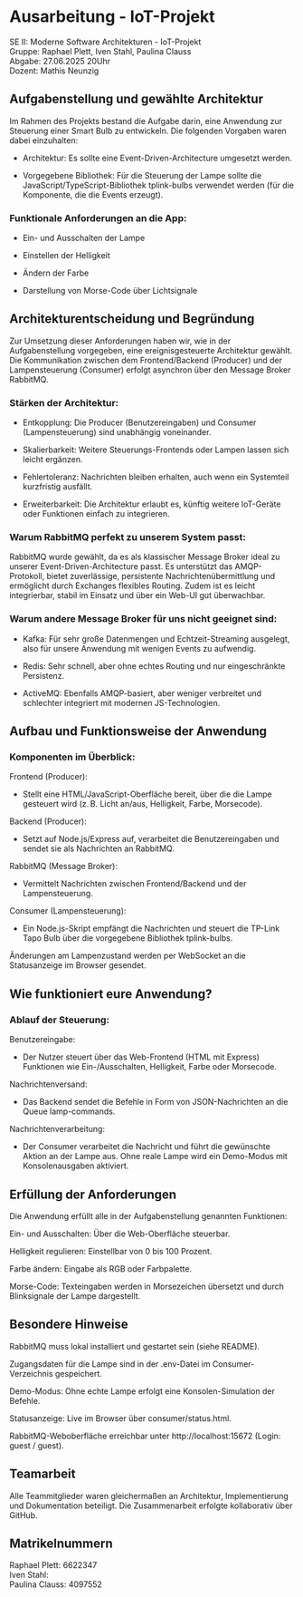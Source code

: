 # Ausarbeitung - IoT-Projekt

SE II: Moderne Software Architekturen - IoT-Projekt  
Gruppe: Raphael Plett, Iven Stahl, Paulina Clauss  
Abgabe: 27.06.2025 20Uhr  
Dozent: Mathis Neunzig

## Aufgabenstellung und gewählte Architektur

Im Rahmen des Projekts bestand die Aufgabe darin, eine Anwendung zur Steuerung einer Smart Bulb zu entwickeln. Die folgenden Vorgaben waren dabei einzuhalten:

- Architektur: Es sollte eine Event-Driven-Architecture umgesetzt werden.

- Vorgegebene Bibliothek: Für die Steuerung der Lampe sollte die JavaScript/TypeScript-Bibliothek tplink-bulbs verwendet werden (für die Komponente, die die Events erzeugt).

### Funktionale Anforderungen an die App:

- Ein- und Ausschalten der Lampe

- Einstellen der Helligkeit

- Ändern der Farbe

- Darstellung von Morse-Code über Lichtsignale


## Architekturentscheidung und Begründung

Zur Umsetzung dieser Anforderungen haben wir, wie in der Aufgabenstellung vorgegeben, eine ereignisgesteuerte Architektur gewählt. Die Kommunikation zwischen dem Frontend/Backend (Producer) und der Lampensteuerung (Consumer) erfolgt asynchron über den Message Broker RabbitMQ.

### Stärken der Architektur:

- Entkopplung: Die Producer (Benutzereingaben) und Consumer (Lampensteuerung) sind unabhängig voneinander.

- Skalierbarkeit: Weitere Steuerungs-Frontends oder Lampen lassen sich leicht ergänzen.

- Fehlertoleranz: Nachrichten bleiben erhalten, auch wenn ein Systemteil kurzfristig ausfällt.

- Erweiterbarkeit: Die Architektur erlaubt es, künftig weitere IoT-Geräte oder Funktionen einfach zu integrieren.

### Warum RabbitMQ perfekt zu unserem System passt:

RabbitMQ wurde gewählt, da es als klassischer Message Broker ideal zu unserer Event-Driven-Architecture passt. Es unterstützt das AMQP-Protokoll, bietet zuverlässige, persistente Nachrichtenübermittlung und ermöglicht durch Exchanges flexibles Routing. Zudem ist es leicht integrierbar, stabil im Einsatz und über ein Web-UI gut überwachbar.

### Warum andere Message Broker für uns nicht geeignet sind:

- Kafka: Für sehr große Datenmengen und Echtzeit-Streaming ausgelegt, also für unsere Anwendung mit wenigen Events zu aufwendig.

- Redis: Sehr schnell, aber ohne echtes Routing und nur eingeschränkte Persistenz.

- ActiveMQ: Ebenfalls AMQP-basiert, aber weniger verbreitet und schlechter integriert mit modernen JS-Technologien.

## Aufbau und Funktionsweise der Anwendung

### Komponenten im Überblick:

Frontend (Producer):
- Stellt eine HTML/JavaScript-Oberfläche bereit, über die die Lampe gesteuert wird (z. B. Licht an/aus, Helligkeit, Farbe, Morsecode).

Backend (Producer):
- Setzt auf Node.js/Express auf, verarbeitet die Benutzereingaben und sendet sie als Nachrichten an RabbitMQ.

RabbitMQ (Message Broker):
- Vermittelt Nachrichten zwischen Frontend/Backend und der Lampensteuerung.

Consumer (Lampensteuerung):
- Ein Node.js-Skript empfängt die Nachrichten und steuert die TP-Link Tapo Bulb über die vorgegebene Bibliothek tplink-bulbs.

Änderungen am Lampenzustand werden per WebSocket an die Statusanzeige im Browser gesendet.

## Wie funktioniert eure Anwendung?
### Ablauf der Steuerung:

Benutzereingabe:
- Der Nutzer steuert über das Web-Frontend (HTML mit Express) Funktionen wie Ein-/Ausschalten, Helligkeit, Farbe oder Morsecode.

Nachrichtenversand:
- Das Backend sendet die Befehle in Form von JSON-Nachrichten an die Queue lamp-commands.

Nachrichtenverarbeitung:
- Der Consumer verarbeitet die Nachricht und führt die gewünschte Aktion an der Lampe aus. Ohne reale Lampe wird ein Demo-Modus mit Konsolenausgaben aktiviert.

## Erfüllung der Anforderungen
Die Anwendung erfüllt alle in der Aufgabenstellung genannten Funktionen:

Ein- und Ausschalten:
Über die Web-Oberfläche steuerbar.

Helligkeit regulieren:
Einstellbar von 0 bis 100 Prozent.

Farbe ändern:
Eingabe als RGB oder Farbpalette.

Morse-Code:
Texteingaben werden in Morsezeichen übersetzt und durch Blinksignale der Lampe dargestellt.

## Besondere Hinweise

RabbitMQ muss lokal installiert und gestartet sein (siehe README).

Zugangsdaten für die Lampe sind in der .env-Datei im Consumer-Verzeichnis gespeichert.

Demo-Modus: Ohne echte Lampe erfolgt eine Konsolen-Simulation der Befehle.

Statusanzeige: Live im Browser über consumer/status.html.

RabbitMQ-Weboberfläche erreichbar unter http://localhost:15672 (Login: guest / guest).

## Teamarbeit

Alle Teammitglieder waren gleichermaßen an Architektur, Implementierung und Dokumentation beteiligt. Die Zusammenarbeit erfolgte kollaborativ über GitHub.

## Matrikelnummern

Raphael Plett: 6622347  
Iven Stahl:  
Paulina Clauss: 4097552
